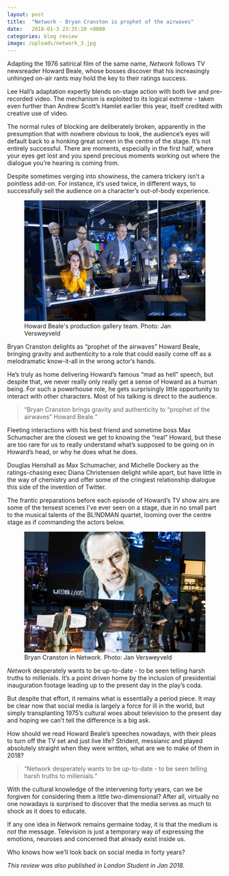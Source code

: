 ```yaml
---
layout: post
title:  "Network - Bryan Cranston is prophet of the airwaves"
date:   2018-01-3 23:35:20 +0000
categories: blog review
image: /uploads/network_3.jpg
---
```


Adapting the 1976 satirical film of the same name, *Network* follows TV newsreader Howard Beale, whose bosses discover that his increasingly unhinged on-air rants may hold the key to their ratings success.

Lee Hall’s adaptation expertly blends on-stage action with both live and pre-recorded video. The mechanism is exploited to its logical extreme - taken even further than Andrew Scott’s Hamlet earlier this year, itself credited with creative use of video.

The normal rules of blocking are deliberately broken, apparently in the presumption that with nowhere obvious to look, the audience’s eyes will default back to a honking great screen in the centre of the stage. It’s not entirely successful. There are moments, especially in the first half, where your eyes get lost and you spend precious moments working out where the dialogue you’re hearing is coming from.

Despite sometimes verging into showiness, the camera trickery isn’t a pointless add-on. For instance, it’s used twice, in different ways, to successfully sell the audience on a character’s out-of-body experience.

<figure>
  <img src="/uploads/network_2.jpg"/>
  <figcaption>Howard Beale's production gallery team. Photo: Jan Versweyveld</figcaption>
</figure>

Bryan Cranston delights as “prophet of the airwaves” Howard Beale, bringing gravity and authenticity to a role that could easily come off as a melodramatic know-it-all in the wrong actor’s hands.

He’s truly as home delivering Howard’s famous “mad as hell” speech, but despite that, we never really only really get a sense of Howard as a human being. For such a powerhouse role, he gets surprisingly little opportunity to interact with other characters. Most of his talking is direct to the audience.

<blockquote><q>Bryan Cranston brings gravity and authenticity to “prophet of the airwaves” Howard Beale.</q></blockquote>

Fleeting interactions with his best friend and sometime boss Max Schumacher are the closest we get to knowing the “real” Howard, but these are too rare for us to really understand what’s supposed to be going on in Howard’s head, or why he does what he does.

Douglas Henshall as Max Schumacher, and Michelle Dockery as the ratings-chasing exec Diana Christensen delight while apart, but have little in the way of chemistry and offer some of the cringiest relationship dialogue this side of the invention of Twitter.

The frantic preparations before each episode of Howard’s TV show airs are some of the tensest scenes I’ve ever seen on a stage, due in no small part to the musical talents of the BL!NDMAN quartet, looming over the centre stage as if commanding the actors below.


<figure>
  <img src="/uploads/network_1.jpg"/>
  <figcaption>Bryan Cranston in Network. Photo: Jan Versweyveld</figcaption>
</figure>

*Network* desperately wants to be up-to-date - to be seen telling harsh truths to millenials. It’s a point driven home by the inclusion of presidential inauguration footage leading up to the present day in the play’s coda.

But despite that effort, it remains what is essentially a period piece. It may be clear now that social media is largely a force for ill in the world, but simply transplanting 1975’s cultural woes about television to the present day and hoping we can’t tell the difference is a big ask.

How should we read Howard Beale’s speeches nowadays, with their pleas to turn off the TV set and just live life? Strident, messianic and played absolutely straight when they were written, what are we to make of them in 2018?

<blockquote><q>Network desperately wants to be up-to-date - to be seen telling harsh truths to millenials.</q></blockquote>

With the cultural knowledge of the intervening forty years, can we be forgiven for considering them a little two-dimensional? After all, virtually no one nowadays is surprised to discover that the media serves as much to shock as it does to educate.

If any one idea in Network remains germaine today, it is that the medium is *not* the message. Television is just a temporary way of expressing the emotions, neuroses and concerned that already exist inside us.

Who knows how we’ll look back on social media in forty years?

*This review was also published in London Student in Jan 2018.*
